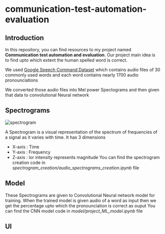 # communication-test-automation-evaluation
## Introduction
In this repository, you can find resources to my project named **Communication test automation and evaluation**. Our project main idea is to find upto which extent the human spelled word is correct. 

We used [Google Speech Command Dataset](https://ai.googleblog.com/2017/08/launching-speech-commands-dataset.html) which contains audio files of 30 commonly used words and each word contains nearly 1700 audio pronounciations

We converted those audio files into Mel power Spectograms and then given that data to convolutional Neural network

## Spectrograms

![spectrogram](https://upload.wikimedia.org/wikipedia/commons/c/c5/Spectrogram-19thC.png)

A Spectrogram is a visual representation of the spectrum of frequencies of a signal as it varies with time. 
It has 3 dimensions
* X-axis : Time
* Y-axis : Frequency
* Z-axis : lor intensity represents magnitude
You can find the spectrogram creation code in *spectrogram_creation/audio_spectrograms_creation.ipynb* file

## Model
These Spectrograms are given to Convolutional Neural network model for training. When the trained model is given audio of a word as input then we get the percentage upto which the pronounciation is correct as ouput
You can find the CNN model code in *model/project_ML_model.ipynb* file

## UI

